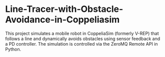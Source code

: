 # Line-Tracer-with-Obstacle-Avoidance-in-Coppeliasim
This project simulates a mobile robot in CoppeliaSim (formerly V-REP) that follows a line and dynamically avoids obstacles using sensor feedback and a PD controller. The simulation is controlled via the ZeroMQ Remote API in Python.
